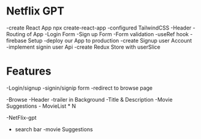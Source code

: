# Netflix GPT

  -create React App
   npx create-react-app <my-project>
  -configured TailwindCSS
  -Header
  -Routing of App
  -Login Form
  -Sign up Form
  -Form validation
  -useRef hook
  -firebase Setup
  -deploy our App to production
  -create Signup user Account
  -implement signin user Api
  -create Redux Store with userSlice

# Features 
-Login/signup
  -signin/signip form
  -redirect to browse page

-Browse
  -Header
  -trailer in Background
  -Title & Description
  -Movie Suggestions
     - MovieList * N

-NetFlix-gpt
 - search bar
 -movie Suggestions